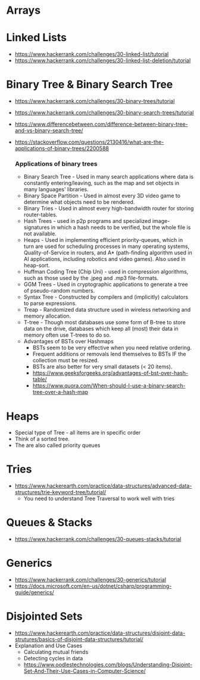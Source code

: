# Arrays

# Linked Lists
* https://www.hackerrank.com/challenges/30-linked-list/tutorial
* https://www.hackerrank.com/challenges/30-linked-list-deletion/tutorial

# Binary Tree & Binary Search Tree
* https://www.hackerrank.com/challenges/30-binary-trees/tutorial
* https://www.hackerrank.com/challenges/30-binary-search-trees/tutorial
* https://www.differencebetween.com/difference-between-binary-tree-and-vs-binary-search-tree/
* https://stackoverflow.com/questions/2130416/what-are-the-applications-of-binary-trees/2200588
  
  ### Applications of binary trees
   * Binary Search Tree - Used in many search applications where data is constantly entering/leaving, such as the map and set objects in many languages' libraries.
  * Binary Space Partition - Used in almost every 3D video game to determine what objects need to be rendered.
  * Binary Tries - Used in almost every high-bandwidth router for storing router-tables.
  * Hash Trees - used in p2p programs and specialized image-signatures in which a hash needs to be verified, but the whole file is not available.
  * Heaps - Used in implementing efficient priority-queues, which in turn are used for scheduling processes in many operating systems, Quality-of-Service in routers, and A* (path-finding algorithm used in AI applications, including robotics and video games). Also used in heap-sort.
  * Huffman Coding Tree (Chip Uni) - used in compression algorithms, such as those used by the .jpeg and .mp3 file-formats.
  * GGM Trees - Used in cryptographic applications to generate a tree of pseudo-random numbers.
  * Syntax Tree - Constructed by compilers and (implicitly) calculators to parse expressions.
  * Treap - Randomized data structure used in wireless networking and memory allocation.
  * T-tree - Though most databases use some form of B-tree to store data on the drive, databases which keep all (most) their data in memory often use T-trees to do so.
  * Advantages of BSTs over Hashmaps
    * BSTs seem to be very effective when you need relative ordering.
    * Frequent additions or removals lend themselves to BSTs IF the collection must be resized.
    * BSTs are also better for very small datasets (< 20 items).
    * https://www.geeksforgeeks.org/advantages-of-bst-over-hash-table/
    * https://www.quora.com/When-should-I-use-a-binary-search-tree-over-a-hash-map
# Heaps
* Special type of Tree - all items are in specific order 
* Think of a sorted tree.
* The are also called priority queues
# Tries
* https://www.hackerearth.com/practice/data-structures/advanced-data-structures/trie-keyword-tree/tutorial/
  * You need to understand Tree Traversal to work well with tries

# Queues & Stacks 
* https://www.hackerrank.com/challenges/30-queues-stacks/tutorial

# Generics
* https://www.hackerrank.com/challenges/30-generics/tutorial
* https://docs.microsoft.com/en-us/dotnet/csharp/programming-guide/generics/

# Disjointed Sets
* https://www.hackerearth.com/practice/data-structures/disjoint-data-strutures/basics-of-disjoint-data-structures/tutorial/
* Explanation and Use Cases
  * Calculating mutual friends
  * Detecting cycles in data
  * https://www.oodlestechnologies.com/blogs/Understanding-Disjoint-Set-And-Their-Use-Cases-in-Computer-Science/
